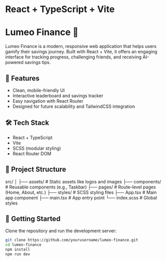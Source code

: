 # React + TypeScript + Vite
# Lumeo Finance 💸

Lumeo Finance is a modern, responsive web application that helps users gamify their savings journey. Built with React + Vite, it offers an engaging interface for tracking progress, challenging friends, and receiving AI-powered savings tips.

## 🌟 Features
- Clean, mobile-friendly UI
- Interactive leaderboard and savings tracker
- Easy navigation with React Router
- Designed for future scalability and TailwindCSS integration

## 🛠 Tech Stack
- React + TypeScript
- Vite
- SCSS (modular styling)
- React Router DOM

## 📁 Project Structure
src/
│
├── assets/ # Static assets like logos and images
├── components/ # Reusable components (e.g., Taskbar)
├── pages/ # Route-level pages (Home, About, etc.)
├── styles/ # SCSS styling files
├── App.tsx # Main app component
├── main.tsx # App entry point
└── index.scss # Global styles

## 🚀 Getting Started

Clone the repository and run the development server:

```bash
git clone https://github.com/yourusername/lumeo-finance.git
cd lumeo-finance
npm install
npm run dev